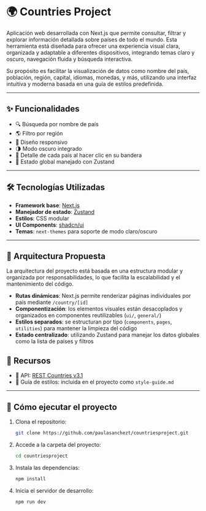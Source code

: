 # 🌍 Countries Project

Aplicación web desarrollada con Next.js que permite consultar, filtrar y explorar información detallada sobre países de todo el mundo. Esta herramienta está diseñada para ofrecer una experiencia visual clara, organizada y adaptable a diferentes dispositivos, integrando temas claro y oscuro, navegación fluida y búsqueda interactiva.

Su propósito es facilitar la visualización de datos como nombre del país, población, región, capital, idiomas, monedas, y más, utilizando una interfaz intuitiva y moderna basada en una guía de estilos predefinida.

---

## ✨ Funcionalidades

- 🔍 Búsqueda por nombre de país
- 🌎 Filtro por región
- 📱 Diseño responsivo
- 🌗 Modo oscuro integrado
- 📄 Detalle de cada país al hacer clic en su bandera
- 🔄 Estado global manejado con Zustand

---

## 🛠️ Tecnologías Utilizadas

- **Framework base**: [Next.js](https://nextjs.org/)
- **Manejador de estado**: [Zustand](https://zustand-demo.pmnd.rs/)
- **Estilos**: CSS modular
- **UI Components**: [shadcn/ui](https://ui.shadcn.com/)
- **Temas**: `next-themes` para soporte de modo claro/oscuro

---

## 🧱 Arquitectura Propuesta

La arquitectura del proyecto está basada en una estructura modular y organizada por responsabilidades, lo que facilita la escalabilidad y el mantenimiento del código.

- **Rutas dinámicas**: Next.js permite renderizar páginas individuales por país mediante `/country/[id]`
- **Componentización**: los elementos visuales están desacoplados y organizados en componentes reutilizables (`ui/`, `general/`)
- **Estilos separados**: se estructuran por tipo (`components`, `pages`, `utilities`) para mantener la limpieza del código
- **Estado centralizado**: utilizando Zustand para manejar los datos globales como la lista de países y filtros

## 📎 Recursos

- 🔗 API: [REST Countries v3.1](https://restcountries.com/)
- 📘 Guía de estilos: incluida en el proyecto como `style-guide.md`

---

## 🚀 Cómo ejecutar el proyecto

1. Clona el repositorio:

   ```bash
   git clone https://github.com/paulasanchezt/countriesproject.git
   ```

2. Accede a la carpeta del proyecto:
   ```bash
   cd countriesproject
   ```
3. Instala las dependencias:
   ```bash
   npm install
   ```
4. Inicia el servidor de desarrollo:
   ```bash
   npm run dev
   ```
